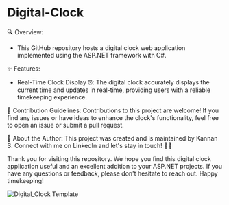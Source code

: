 # Digital-Clock

🔍 Overview:
* This GitHub repository hosts a digital clock web application implemented using the ASP.NET framework with C#.

✨ Features:
* Real-Time Clock Display ⏰: The digital clock accurately displays the current time and updates in real-time, providing users with a reliable timekeeping experience.

🤝 Contribution Guidelines:
Contributions to this project are welcome! If you find any issues or have ideas to enhance the clock's functionality, feel free to open an issue or submit a pull request.

👤 About the Author:
This project was created and is maintained by Kannan S. Connect with me on LinkedIn and let's stay in touch! 📧🤝

Thank you for visiting this repository. We hope you find this digital clock application useful and an excellent addition to your ASP.NET projects. If you have any questions or feedback, please don't hesitate to reach out. Happy timekeeping!

![Digital_Clock Template](https://github.com/Kannan-Sureshsasi/Digital-Clock/assets/138990724/38e471c1-55f4-4c2f-a975-e119bab109b2)
